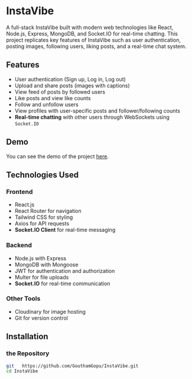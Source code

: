 # InstaVibe  

A full-stack InstaVibe   built with modern web technologies like React, Node.js, Express, MongoDB, and Socket.IO for real-time chatting. This project replicates key features of InstaVibe such as user authentication, posting images, following users, liking posts, and a real-time chat system.

## Features

- User authentication (Sign up, Log in, Log out)
- Upload and share posts (images with captions)
- View feed of posts by followed users
- Like posts and view like counts
- Follow and unfollow users
- View profiles with user-specific posts and follower/following counts
- **Real-time chatting** with other users through WebSockets using `Socket.IO`

## Demo

You can see the demo of the project [here](#).

## Technologies Used

### Frontend
- React.js
- React Router for navigation
- Tailwind CSS for styling
- Axios for API requests
- **Socket.IO Client** for real-time messaging

### Backend
- Node.js with Express
- MongoDB with Mongoose
- JWT for authentication and authorization
- Multer for file uploads
- **Socket.IO** for real-time communication

### Other Tools
- Cloudinary for image hosting
- Git for version control

## Installation

###   the Repository

```bash
git   https://github.com/GouthamGopu/InstaVibe.git
cd InstaVibe

